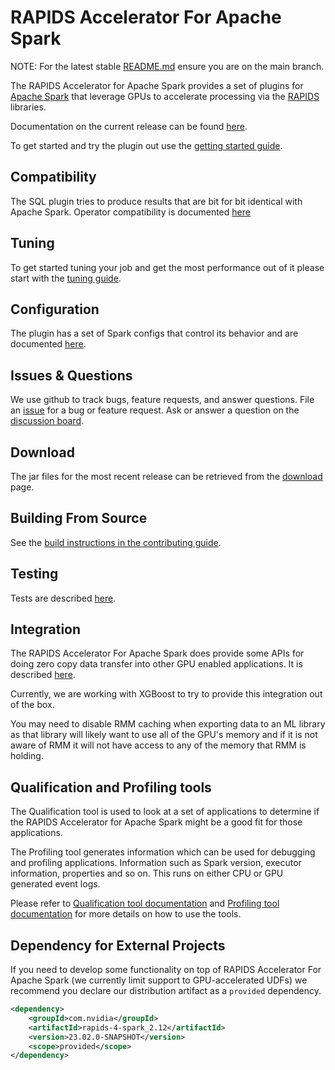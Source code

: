 # RAPIDS Accelerator For Apache Spark
NOTE: For the latest stable [README.md](https://github.com/nvidia/spark-rapids/blob/main/README.md) ensure you are on the main branch.

The RAPIDS Accelerator for Apache Spark provides a set of plugins for
[Apache Spark](https://spark.apache.org) that leverage GPUs to accelerate processing 
via the [RAPIDS](https://rapids.ai) libraries.

Documentation on the current release can be found [here](https://nvidia.github.io/spark-rapids/).

To get started and try the plugin out use the [getting started guide](./docs/get-started/getting-started.md).

## Compatibility

The SQL plugin tries to produce results that are bit for bit identical with Apache Spark.
Operator compatibility is documented [here](./docs/compatibility.md)

## Tuning

To get started tuning your job and get the most performance out of it please start with the
[tuning guide](./docs/tuning-guide.md).

## Configuration

The plugin has a set of Spark configs that control its behavior and are documented
[here](docs/configs.md).

## Issues & Questions

We use github to track bugs, feature requests, and answer questions. File an
[issue](https://github.com/NVIDIA/spark-rapids/issues/new/choose) for a bug or feature request. Ask
or answer a question on the [discussion board](https://github.com/NVIDIA/spark-rapids/discussions).

## Download

The jar files for the most recent release can be retrieved from the [download](docs/download.md)
page.

## Building From Source

See the [build instructions in the contributing guide](CONTRIBUTING.md#building-from-source).

## Testing

Tests are described [here](tests/README.md).

## Integration
The RAPIDS Accelerator For Apache Spark does provide some APIs for doing zero copy data
transfer into other GPU enabled applications.  It is described
[here](docs/additional-functionality/ml-integration.md).

Currently, we are working with XGBoost to try to provide this integration out of the box.

You may need to disable RMM caching when exporting data to an ML library as that library
will likely want to use all of the GPU's memory and if it is not aware of RMM it will not have
access to any of the memory that RMM is holding.

## Qualification and Profiling tools

The Qualification tool is used to look at a set of applications to determine if the RAPIDS Accelerator for Apache Spark
might be a good fit for those applications.

The Profiling tool generates information which can be used for debugging and profiling applications.
Information such as Spark version, executor information, properties and so on. This runs on either CPU or
GPU generated event logs.

Please refer to [Qualification tool documentation](docs/spark-qualification-tool.md)
and [Profiling tool documentation](docs/spark-profiling-tool.md)
for more details on how to use the tools.

## Dependency for External Projects

If you need to develop some functionality on top of RAPIDS Accelerator For Apache Spark (we currently
limit support to GPU-accelerated UDFs) we recommend you declare our distribution artifact
as a `provided` dependency.

```xml
<dependency>
    <groupId>com.nvidia</groupId>
    <artifactId>rapids-4-spark_2.12</artifactId>
    <version>23.02.0-SNAPSHOT</version>
    <scope>provided</scope>
</dependency>
```
